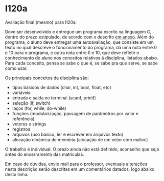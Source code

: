 # l120a

Avaliação final (mesmo) para l120a.

Deve ser desenvolvido e entregue um programa escrito na linguagem C, dentro do prazo estipulado, de acordo com o descrito [em anexo](4t.md).
Além do programa, o aluno deve entregar uma autoavaliação, que consiste em um texto no qual descreve o funcionamento do programa, dá uma nota entre 0 e 10 para o programa, e outra nota entre 0 e 10, que deve refletir o conhecimento do aluno nos conceitos relativos à disciplina, listados abaixo.
Para cada conceito, pensa se sabe o que é, se sabe pra que serve, se sabe como usar.

Os principais conceitos da disciplina são:
- tipos básicos de dados (char, int, bool, float, etc)
- variáveis
- entrada e saída no terminal (scanf, printf)
- seleção (if, switch)
- laços (for, while, do-while)
- funções (modularização, passagem de parâmetros por valor e referência)
- vetores e strings
- registros
- arquivos (uso básico, ler e escrever em arquivos texto)
- alocação dinâmica de memória (alocação de um vetor com malloc)

O trabalho é individual.
O prazo ainda não está definido, aconselho que seja antes do encerramento das matrículas.

Em caso de dúvidas, envie mail para o professor, eventuais alterações nesta descrição serão descritas em um comentários datados, logo abaixo desta linha.
